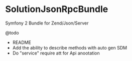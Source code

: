 SolutionJsonRpcBundle
=====================

Symfony 2 Bundle for Zend/Json/Server


@todo
- README
- Add the ability to describe methods with auto gen SDM
- Do "service" require att for Api anootation
